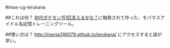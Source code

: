 #imas-cg-ierukana

##これは何？
[初代ポケモン151匹言えるかな？](http://hoget.web.fc2.com/pokesay.html)に触発されて作った、モバマスアイドル名記憶トレーニングツール。

##使い方は？
http://marsa746079.github.io/ierukana/ にアクセスすると話が早い。
